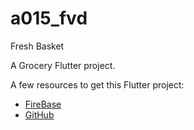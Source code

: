 # a015_fvd

Fresh Basket

A Grocery Flutter project.

A few resources to get this  Flutter project:

- [FireBase](https://console.firebase.google.com/u/0/project/a015-fvd/overview/)
- [GitHub](https://github.com/RishabhSaini619/a015_fvd.git/)
  
